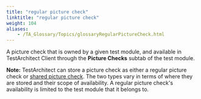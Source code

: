 ```yaml
--- 
title: "regular picture check"
linktitle: "regular picture check"
weight: 104
aliases: 
    - /TA_Glossary/Topics/glossaryRegularPictureCheck.html
---
```


A picture check that is owned by a given test module, and available in TestArchitect Client through the **Picture Checks** subtab of the test module.

**Note:** TestArchitect can store a picture check as either a regular picture check or [shared picture check](glossarySharedPictureCheck.html). The two types vary in terms of where they are stored and their scope of availability. A regular picture check's availability is limited to the test module that it belongs to.

